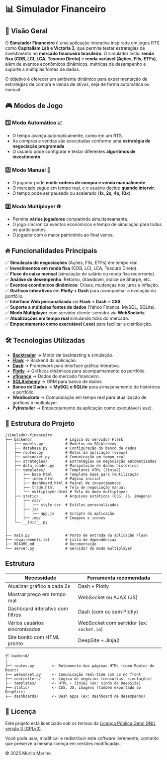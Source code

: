# 📊 Simulador Financeiro  

## 📌 Visão Geral  
O **Simulador Financeiro** é uma aplicação interativa inspirada em jogos RTS como **Capitalism Lab e Victoria 3**, que permite testar estratégias de investimento no **mercado financeiro brasileiro**. O simulador inclui **renda fixa (CDB, LCI, LCA, Tesouro Direto)** e **renda variável (Ações, FIIs, ETFs)**, além de eventos econômicos dinâmicos, métricas de desempenho e suporte a múltiplas fontes de dados.  

O objetivo é oferecer um ambiente dinâmico para experimentação de estratégias de compra e venda de ativos, seja de forma automática ou manual.  

## 🎮 Modos de Jogo  

### 1️⃣ **Modo Automático** 📈  
- O tempo avança automaticamente, como em um RTS.  
- As compras e vendas são executadas conforme uma **estratégia de negociação programada**.  
- O usuário pode configurar e testar diferentes **algoritmos de investimento**.  

### 2️⃣ **Modo Manual** 🏦  
- O jogador pode **emitir ordens de compra e venda manualmente**.  
- O mercado segue em tempo real, e o usuário decide **quando intervir**.  
- O tempo pode ser pausado ou acelerado (**1x, 2x, 4x, 10x**).  

### 3️⃣ **Modo Multiplayer** 🌐  
- Permite **vários jogadores** competindo simultaneamente.  
- O jogo sincroniza eventos econômicos e tempo de simulação para todos os participantes.  
- O jogador com o maior patrimônio ao final vence.  

## 🔥 Funcionalidades Principais  

✅ **Simulação de negociações** (Ações, FIIs, ETFs) em tempo real.  
✅ **Investimentos em renda fixa** (CDB, LCI, LCA, Tesouro Direto).  
✅ **Fluxo de caixa mensal** (simulação de salário ou renda fixa recorrente).  
✅ **Análise de desempenho**: Retorno, drawdown, índice de Sharpe, etc.  
✅ **Eventos econômicos dinâmicos**: Crises, mudanças nos juros e inflação.  
✅ **Gráficos interativos** em **Plotly + Dash** para acompanhar a evolução do portfólio.  
✅ **Interface Web personalizada** via **Flask + Dash + CSS**.  
✅ **Suporte a múltiplas fontes de dados** (Yahoo Finance, MySQL, SQLite).  
✅ **Modo Multiplayer** com servidor cliente-servidor via **WebSockets**.  
✅ **Atualizações em tempo real** simulando ticks do mercado.  
✅ **Empacotamento como executável (.exe)** para facilitar a distribuição.  

## 🛠️ Tecnologias Utilizadas  

- **[Backtrader](https://www.backtrader.com/)** → Motor de backtesting e simulação.  
- **[Flask](https://flask.palletsprojects.com/)** → Backend da aplicação.  
- **[Dash](https://dash.plotly.com/)** → Framework para interface gráfica interativa.  
- **[Plotly](https://plotly.com/python/)** → Gráficos dinâmicos para acompanhamento do portfólio.  
- **[yfinance](https://pypi.org/project/yfinance/)** → Dados do mercado financeiro.  
- **[SQLAlchemy](https://www.sqlalchemy.org/)** → ORM para banco de dados.  
- **Banco de Dados** → **MySQL e SQLite** para armazenamento de históricos e portfólio.  
- **WebSockets** → Comunicação em tempo real para atualização de gráficos e multiplayer.  
- **PyInstaller** → Empacotamento da aplicação como executável (.exe).  

## 📁 Estrutura do Projeto  

```plaintext
/simulador-financeiro
├── backend/               # Lógica do servidor Flask
│   ├── models.py          # Modelos do SQLAlchemy
│   ├── database.py        # Configuração do banco de dados
│   ├── routes.py          # Rotas da aplicação (views)
│   ├── websocket.py       # Comunicação em tempo real
│   ├── strategies/        # Estratégias de negociação automatizadas
│   ├── data_loader.py     # Manipulação de dados históricos
│   ├── templates/         # Templates HTML (Jinja2)
│   │   ├── base.html      # Template base para reutilização
│   │   ├── index.html     # Página inicial
│   │   ├── dashboard.html # Painel de investimentos
│   │   ├── trade.html     # Tela de negociação manual
│   │   └── multiplayer.html # Tela do modo multiplayer
│   ├── static/            # Arquivos estáticos (CSS, JS, imagens)
│   │   ├── css/
│   │   │   ├── style.css  # Estilos personalizados
│   │   ├── js/
│   │   │   ├── app.js     # Scripts da aplicação
│   │   ├── img/           # Imagens e ícones
│   └── __init__.py
│
│
├── main.py                # Ponto de entrada da aplicação Flask
├── requirements.txt       # Lista de dependências
├── README.md              # Documentação
└── server.py              # Servidor do modo multiplayer
```

## Estrutura

| Necessidade                      | Ferramenta recomendada                   |
| -------------------------------- | ---------------------------------------- |
| Atualizar gráfico a cada 2s      | Dash + Plotly                            |
| Mostrar preço em tempo real      | WebSocket ou AJAX (JS)                   |
| Dashboard interativo com filtros | Dash (com ou sem Plotly)                 |
| Vários usuários sincronizados    | WebSocket com servidor (ex: `socket.io`) |
| Site bonito com HTML pronto      | DeepSite + Jinja2                        |


```plaintext
📦 backend/
│
├── routes.py        <- Roteamento das páginas HTML (como Router do React)
├── websocket.py     <- Comunicação real-time com JS no front
├── controllers/     <- Lógica de negócios (consultas, simulações)
├── templates/       <- HTML + Jinja2 (ex: vindo do DeepSite)
├── static/          <- CSS, JS, imagens (também exportado do DeepSite)
├── dashboards/      <- Dash apps (ex: dashboard de desempenho)
```

## 📜 Licença

Este projeto está licenciado sob os termos da [Licença Pública Geral GNU, versão 3 (GPLv3)](https://www.gnu.org/licenses/gpl-3.0.html).

Você pode usar, modificar e redistribuir este software livremente, contanto que preserve a mesma licença em versões modificadas.

© 2025 Murilo Marino

